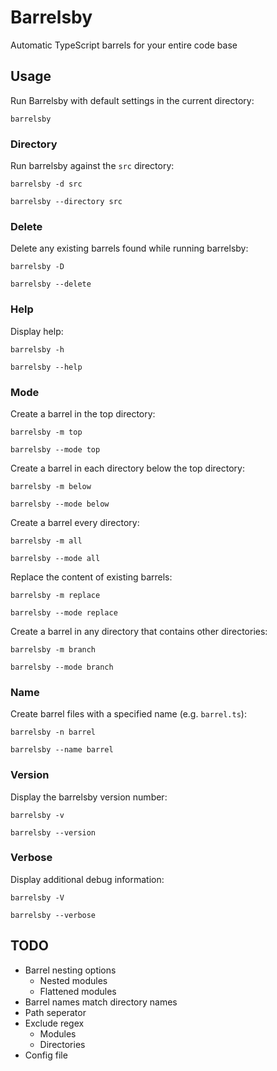 # Barrelsby
Automatic TypeScript barrels for your entire code base

## Usage

Run Barrelsby with default settings in the current directory:

`barrelsby`

### Directory

Run barrelsby against the `src` directory:

`barrelsby -d src`

`barrelsby --directory src`

### Delete

Delete any existing barrels found while running barrelsby:

`barrelsby -D`

`barrelsby --delete`

### Help

Display help:

`barrelsby -h`

`barrelsby --help`

### Mode

Create a barrel in the top directory:

`barrelsby -m top`

`barrelsby --mode top`

Create a barrel in each directory below the top directory:

`barrelsby -m below`

`barrelsby --mode below`

Create a barrel every directory:

`barrelsby -m all`

`barrelsby --mode all`

Replace the content of existing barrels:

`barrelsby -m replace`

`barrelsby --mode replace`

Create a barrel in any directory that contains other directories:

`barrelsby -m branch`

`barrelsby --mode branch`

### Name

Create barrel files with a specified name (e.g. `barrel.ts`):

`barrelsby -n barrel`

`barrelsby --name barrel`

### Version

Display the barrelsby version number:

`barrelsby -v`

`barrelsby --version`

### Verbose

Display additional debug information:

`barrelsby -V`

`barrelsby --verbose`

## TODO
* Barrel nesting options
  * Nested modules
  * Flattened modules
* Barrel names match directory names
* Path seperator
* Exclude regex
  * Modules
  * Directories
* Config file

